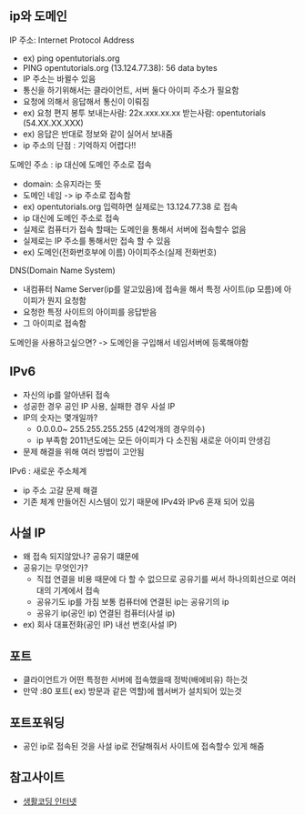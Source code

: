 ## ip와 도메인 
IP 주소: Internet Protocol Address 
- ex) ping opentutorials.org
- PING opentutorials.org (13.124.77.38): 56 data bytes
- IP 주소는 바뀔수 있음 
- 통신을 하기위해서는 클라이언트, 서버 둘다 아이피 주소가 필요함 
- 요청에 의해서 응답해서 통신이 이뤄짐 
- ex)  요청 편지 봉투 보내는사람: 22x.xxx.xx.xx 받는사람: opentutorials (54.XX.XX.XXX)
- ex)  응답은 반대로 정보와 같이 실어서 보내줌
- ip 주소의 단점 : 기억하지 어렵다!!

도메인 주소 : ip 대신에 도메인 주소로 접속
- domain: 소유지라는 뜻
- 도메인 네임 -> ip 주소로 접속함 
- ex) opentutorials.org  입력하면 실제로는 13.124.77.38 로 접속
- ip 대신에 도메인 주소로 접속
- 실제로 컴퓨터가 접속 할때는 도메인을 통해서 서버에 접속할수 없음
- 실제로는 IP 주소를 통해서만 접속 할 수 있음 
- ex) 도메인(전화번호부에 이름) 아이피주소(실제 전화번호)

DNS(Domain Name System)
- 내컴퓨터 Name Server(ip를 알고있음)에 접속을 해서 특정 사이트(ip 모름)에 아이피가 뭔지 요청함
- 요청한 특정 사이트의 아이피를 응답받음
- 그 아이피로 접속함 

도메인을 사용하고싶으면?
-> 도메인을 구입해서 네임서버에 등록해야함 

## IPv6
- 자신의 ip를 알아낸뒤 접속 
- 성공한 경우 공인 IP 사용, 실패한 경우 사설 IP
- IP의 숫자는 몇개일까? 
  - 0.0.0.0~ 255.255.255.255 (42억개의 경우의수)
  - ip 부족함 2011년도에는 모든 아이피가 다 소진됨 새로운 아이피 안생김
- 문제 해결을 위해 여러 방법이 고안됨   

IPv6 : 새로운 주소체계
- ip 주소 고갈 문제 해결 
- 기존 체계 만들어진 시스템이 있기 때문에 IPv4와 IPv6 혼재 되어 있음

## 사설 IP
- 왜 접속 되지않았나? 공유기 떄문에 
- 공유기는 무엇인가?
  - 직접 연결을 비용 때문에 다 할 수 없으므로 공유기를 써서 하나의회선으로 여러대의 기계에서 접속 
  - 공유기도 ip를 가짐 보통 컴퓨터에 연결된 ip는 공유기의 ip
  - 공유기 ip(공인 ip) 연결된 컴퓨터(사설 ip)
- ex) 회사 대표전화(공인 IP) 내선 번호(사설 IP)  

## 포트
- 클라이언트가 어떤 특정한 서버에 접속했을때 정박(배에비유) 하는것
- 만약 :80 포트( ex) 방문과 같은 역할)에 웹서버가 설치되어 있는것

## 포트포워딩
- 공인 ip로 접속된 것을 사설 ip로 전달해줘서 사이트에 접속할수 있게 해줌

  




## 참고사이트
  - [생활코딩 인터넷](https://opentutorials.org/course/1688/9483)
